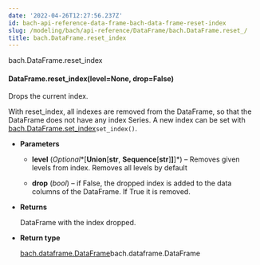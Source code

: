 ```yaml
---
date: '2022-04-26T12:27:56.237Z'
id: bach-api-reference-data-frame-bach-data-frame-reset-index
slug: /modeling/bach/api-reference/DataFrame/bach.DataFrame.reset_/
title: bach.DataFrame.reset_index
---
```


bach.DataFrame.reset_index


#### DataFrame.reset_index(level=None, drop=False)
Drops the current index.

With reset_index, all indexes are removed from the DataFrame, so that the DataFrame does not have any
index Series. A new index can be set with [bach.DataFrame.set_index](#bach.DataFrame.set_index)`set_index()`.


* **Parameters**

    
    * **level** (*Optional**[**Union**[**str**, **Sequence**[**str**]**]**]*) – Removes given levels from index. Removes all levels by default


    * **drop** (*bool*) – if False, the dropped index is added to the data columns of the DataFrame. If True it
    is removed.



* **Returns**

    DataFrame with the index dropped.



* **Return type**

    [bach.dataframe.DataFrame](#bach.DataFrame)bach.dataframe.DataFrame


<!-- !! processed by numpydoc !! -->
